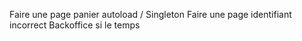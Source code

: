 Faire une page panier 
autoload / Singleton
Faire une page identifiant incorrect
Backoffice si le temps

